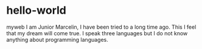 # hello-world
myweb
I am Junior Marcelin, I have been tried to a long time ago. This I feel that my dream will come true.
I speak three languages but I do not know anything about programming languages.
